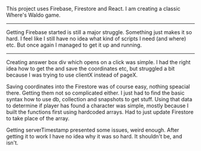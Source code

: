 This project uses Firebase, Firestore and React. I am creating a classic Where's Waldo game.

---

Getting Firebase started is still a major struggle. Something just makes it so hard. I feel like I still have no idea what kind of scripts I need
(and where) etc. But once again I managed to get it up and running.

---

Creating answer box div which opens on a click was simple. I had the right idea how to get the and save the coordinates etc, but struggled a bit because I was trying to use clientX instead of pageX.

Saving coordinates into the Firestore was of course easy, nothing speacial there. Getting them not so complicated either. I just had to find the basic syntax how to use
db, collection and snapshots to get stuff. Using that data to determine if player has found a character was simple, mostly because I built the functions first using
hardcoded arrays. Had to just update Firestore to take place of the array.

Getting serverTimestamp presented some issues, weird enough. After getting it to work I have no idea why it was so hard. It shouldn't be, and isn't.
